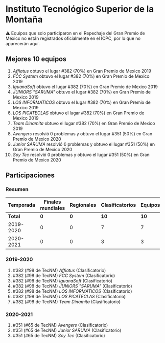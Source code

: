 ---
---

# Instituto Tecnológico Superior de la Montaña

:warning: Equipos que solo participaron en el Repechaje del Gran Premio de México no están registrados oficialmente en el ICPC, por lo que no aparecerán aquí.

## Mejores 10 equipos

1. _Afflatus_ obtuvo el lugar #382 (70%) en Gran Premio de Mexico 2019
1. _FCC System_ obtuvo el lugar #382 (70%) en Gran Premio de Mexico 2019
1. _IguanaSoft_ obtuvo el lugar #382 (70%) en Gran Premio de Mexico 2019
1. _JUNIORS "SARUMA"_ obtuvo el lugar #382 (70%) en Gran Premio de Mexico 2019
1. _LOS INFORMATICOS_ obtuvo el lugar #382 (70%) en Gran Premio de Mexico 2019
1. _LOS PICATECLAS_ obtuvo el lugar #382 (70%) en Gran Premio de Mexico 2019
1. _Team Dinamita_ obtuvo el lugar #382 (70%) en Gran Premio de Mexico 2019
1. _Avengers_ resolvió 0 problemas y obtuvo el lugar #351 (50%) en Gran Premio de Mexico 2020
1. _Junior SARUMA_ resolvió 0 problemas y obtuvo el lugar #351 (50%) en Gran Premio de Mexico 2020
1. _Soy Tec_ resolvió 0 problemas y obtuvo el lugar #351 (50%) en Gran Premio de Mexico 2020

## Participaciones

### Resumen

| Temporada | Finales mundiales | Regionales | Clasificatorios | Equipos |
| --- | --- | --- | --- | --- |
| **Total** | **0** | **0** | **10** | **10** |
| 2019-2020 | 0 | 0 | 7 | 7 |
| 2020-2021 | 0 | 0 | 3 | 3 |

### 2019-2020

1. #382 (#98 de TecNM) _Afflatus_ (Clasificatorio)
1. #382 (#98 de TecNM) _FCC System_ (Clasificatorio)
1. #382 (#98 de TecNM) _IguanaSoft_ (Clasificatorio)
1. #382 (#98 de TecNM) _JUNIORS "SARUMA"_ (Clasificatorio)
1. #382 (#98 de TecNM) _LOS INFORMATICOS_ (Clasificatorio)
1. #382 (#98 de TecNM) _LOS PICATECLAS_ (Clasificatorio)
1. #382 (#98 de TecNM) _Team Dinamita_ (Clasificatorio)

### 2020-2021

1. #351 (#65 de TecNM) _Avengers_ (Clasificatorio)
1. #351 (#65 de TecNM) _Junior SARUMA_ (Clasificatorio)
1. #351 (#65 de TecNM) _Soy Tec_ (Clasificatorio)



